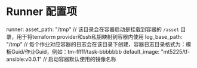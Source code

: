 # Runner 配置项

runner:
  asset_path: "/tmp" // 该目录会在容器启动是挂载到容器的 `/asset` 目录，用于将terraform provider和ssh私钥映射到容器内使用
  log_base_path: "/tmp"  // 每个作业对应容器的日志会在该目录下创建，容器日志目录格式为：模板Guid/作业Guid，例如：tm-fffff/task-bbbbbbb
  default_image: "mt5225/tf-ansible:v0.0.1"  // 启动容器默认使用的镜像名称